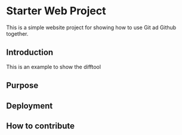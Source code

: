 # Starter Web Project

This is a simple website project for 
showing how to use Git ad Github together.

## Introduction

This is an example to show the difftool

## Purpose

## Deployment

## How to contribute
